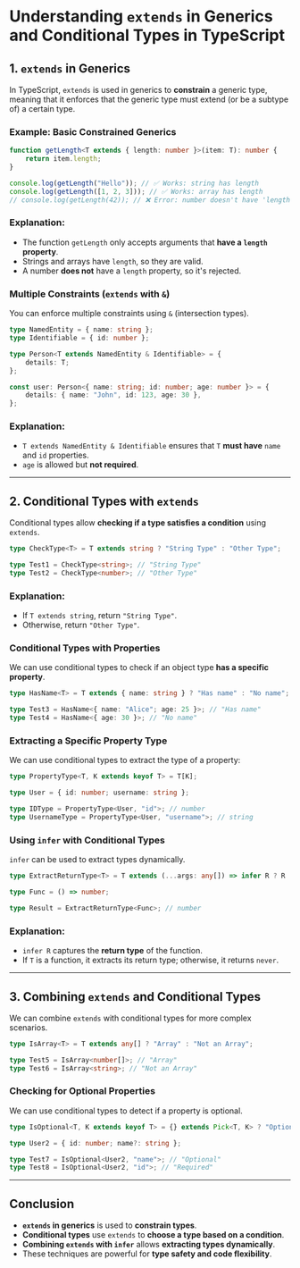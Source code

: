 # Understanding `extends` in Generics and Conditional Types in TypeScript

## 1. `extends` in Generics

In TypeScript, `extends` is used in generics to **constrain** a generic type, meaning that it enforces that the generic type must extend (or be a subtype of) a certain type.

### Example: Basic Constrained Generics
```ts
function getLength<T extends { length: number }>(item: T): number {
    return item.length;
}

console.log(getLength("Hello")); // ✅ Works: string has length
console.log(getLength([1, 2, 3])); // ✅ Works: array has length
// console.log(getLength(42)); // ❌ Error: number doesn't have 'length' property
```
### Explanation:
- The function `getLength` only accepts arguments that **have a `length` property**.
- Strings and arrays have `length`, so they are valid.
- A number **does not** have a `length` property, so it's rejected.

### Multiple Constraints (`extends` with `&`)
You can enforce multiple constraints using `&` (intersection types).

```ts
type NamedEntity = { name: string };
type Identifiable = { id: number };

type Person<T extends NamedEntity & Identifiable> = {
    details: T;
};

const user: Person<{ name: string; id: number; age: number }> = {
    details: { name: "John", id: 123, age: 30 },
};
```
### Explanation:
- `T extends NamedEntity & Identifiable` ensures that `T` **must have** `name` and `id` properties.
- `age` is allowed but **not required**.

---

## 2. Conditional Types with `extends`

Conditional types allow **checking if a type satisfies a condition** using `extends`.

```ts
type CheckType<T> = T extends string ? "String Type" : "Other Type";

type Test1 = CheckType<string>; // "String Type"
type Test2 = CheckType<number>; // "Other Type"
```

### Explanation:
- If `T extends string`, return `"String Type"`.
- Otherwise, return `"Other Type"`.

### Conditional Types with Properties

We can use conditional types to check if an object type **has a specific property**.

```ts
type HasName<T> = T extends { name: string } ? "Has name" : "No name";

type Test3 = HasName<{ name: "Alice"; age: 25 }>; // "Has name"
type Test4 = HasName<{ age: 30 }>; // "No name"
```

### Extracting a Specific Property Type

We can use conditional types to extract the type of a property:

```ts
type PropertyType<T, K extends keyof T> = T[K];

type User = { id: number; username: string };

type IDType = PropertyType<User, "id">; // number
type UsernameType = PropertyType<User, "username">; // string
```

### Using `infer` with Conditional Types

`infer` can be used to extract types dynamically.

```ts
type ExtractReturnType<T> = T extends (...args: any[]) => infer R ? R : never;

type Func = () => number;

type Result = ExtractReturnType<Func>; // number
```

### Explanation:
- `infer R` captures the **return type** of the function.
- If `T` is a function, it extracts its return type; otherwise, it returns `never`.

---

## 3. Combining `extends` and Conditional Types

We can combine `extends` with conditional types for more complex scenarios.

```ts
type IsArray<T> = T extends any[] ? "Array" : "Not an Array";

type Test5 = IsArray<number[]>; // "Array"
type Test6 = IsArray<string>; // "Not an Array"
```

### Checking for Optional Properties

We can use conditional types to detect if a property is optional.

```ts
type IsOptional<T, K extends keyof T> = {} extends Pick<T, K> ? "Optional" : "Required";

type User2 = { id: number; name?: string };

type Test7 = IsOptional<User2, "name">; // "Optional"
type Test8 = IsOptional<User2, "id">; // "Required"
```

---

## Conclusion

- **`extends` in generics** is used to **constrain types**.
- **Conditional types** use `extends` to **choose a type based on a condition**.
- **Combining `extends` with `infer`** allows **extracting types dynamically**.
- These techniques are powerful for **type safety and code flexibility**.

